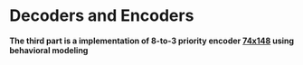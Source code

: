 # Decoders and Encoders

__The third part is a implementation of 8-to-3 priority encoder [74x148](https://www.ti.com/lit/ds/symlink/sn74ls148.pdf?ts=1669630985529&ref_url=https%253A%252F%252Fwww.google.com%252Fhttps://www.ti.com/lit/ds/symlink/sn74ls148.pdf?ts=1669630985529&ref_url=https%253A%252F%252Fwww.google.com%252F) using behavioral
modeling__